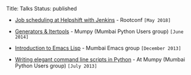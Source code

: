 Title: Talks
Status: published

* [Job scheduling at Helpshift with
  Jenkins](https://www.youtube.com/watch?v=Gk0GLQFe4po&t=173s) -
  Rootconf `[May 2018]`

* [Generators &
  Itertools](/presentations/generators-itertools) -
  Mumpy (Mumbai Python Users group) `[June 2014]`

* [Introduction to Emacs
  Lisp](/presentations/elisp-intro) - Mumbai Emacs
  group `[December 2013]`

* [Writing elegant command line scripts in
  Python](https://speakerdeck.com/naiquevin/writing-elegant-command-line-scripts-in-python) -
  At Mumpy (Mumbai Python Users group) `[July 2013]`
